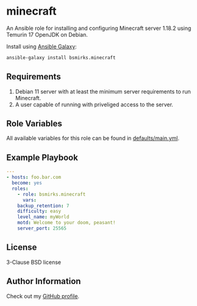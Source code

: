 minecraft
=========

An Ansible role for installing and configuring Minecraft server 1.18.2 using Temurin 17 OpenJDK on Debian.

Install using [Ansible Galaxy](https://galaxy.ansible.com/):

```bash
ansible-galaxy install bsmirks.minecraft
```

Requirements
------------

1. Debian 11 server with at least the minimum server requirements to run Minecraft.
1. A user capable of running with priveliged access to the server.

Role Variables
--------------

All available variables for this role can be found in [defaults/main.yml](defaults/main.yml).

Example Playbook
----------------

```yaml
---
- hosts: foo.bar.com
  become: yes
  roles:
    - role: bsmirks.minecraft
      vars:
	backup_retention: 7
	difficulty: easy
	level_name: myWorld
	motd: Welcome to your doom, peasant!
	server_port: 25565
```

License
-------

3-Clause BSD license

Author Information
------------------

Check out my [GitHub profile](https://github.com/bsmirks).
